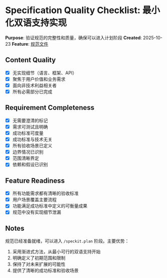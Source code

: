 # Specification Quality Checklist: 最小化双语支持实现

**Purpose**: 验证规范的完整性和质量，确保可以进入计划阶段
**Created**: 2025-10-23
**Feature**: [规范文件](../spec.md)

## Content Quality

- [x] 无实现细节（语言、框架、API）
- [x] 聚焦于用户价值和业务需求
- [x] 面向非技术利益相关者
- [x] 所有必需部分已完成

## Requirement Completeness

- [x] 无需要澄清的标记
- [x] 需求可测试且明确
- [x] 成功标准可度量
- [x] 成功标准与技术无关
- [x] 所有验收场景已定义
- [x] 边界情况已识别
- [x] 范围清晰界定
- [x] 依赖和假设已识别

## Feature Readiness

- [x] 所有功能需求都有清晰的验收标准
- [x] 用户场景覆盖主要流程
- [x] 功能满足成功标准中定义的可衡量成果
- [x] 规范中没有实现细节泄漏

## Notes

规范已经准备就绪，可以进入 `/speckit.plan` 阶段。主要优势：

1. 采用渐进式方法，从最小可行的双语支持开始
2. 明确定义了初期范围和限制
3. 保持了对未来扩展的可能性
4. 提供了清晰的成功标准和验收场景